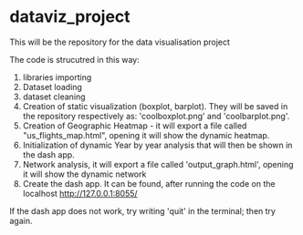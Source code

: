 # dataviz_project
This will be the repository for the data visualisation project

The code is strucutred in this way:
1) libraries importing
2) Dataset loading
3) dataset cleaning
4) Creation of static visualization (boxplot, barplot). They will be saved in the repository respectively as: 'coolboxplot.png' and 'coolbarplot.png'.
5) Creation of Geographic Heatmap - it will export a file called "us_flights_map.html", opening it will show the dynamic heatmap.
6) Initialization of dynamic Year by year analysis that will then be shown in the dash app. 
7) Network analysis, it will export a file called 'output_graph.html', opening it will show the dynamic network
8) Create the dash app. It can be found, after running the code on the localhost http://127.0.0.1:8055/ 


If the dash app does not work, try writing 'quit' in the terminal; then try again. 
